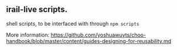 ## irail-live scripts.

shell scripts, to be interfaced with through `npm scripts`

More information:  <https://github.com/yoshuawuyts/choo-handbook/blob/master/content/guides-designing-for-reusability.md>
